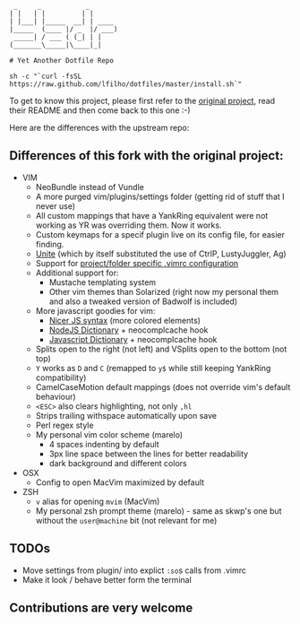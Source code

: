      _     _           _
    | |   | |         | |
    | |___| |_____  __| | ____
    |_____  (____ |/ _  |/ ___)
     _____| / ___ ( (_| | |
    (_______\_____|\____|_|

    # Yet Another Dotfile Repo

    sh -c "`curl -fsSL https://raw.github.com/lfilho/dotfiles/master/install.sh`"

To get to know this project, please first refer to the [original project](https://github.com/skwp/dotfiles), read their README and then come back to this one :-)

Here are the differences with the upstream repo:

## Differences of this fork with the original project:
  * VIM
    * NeoBundle instead of Vundle
    * A more purged vim/plugins/settings folder (getting rid of stuff that I never use)
    * All custom mappings that have a YankRing equivalent were not working as YR was overriding them. Now it works.
    * Custom keymaps for a specif plugin live on its config file, for easier finding.
    * [Unite](https://github.com/Shougo/unite.vim) (which by itself substituted the use of CtrlP, LustyJuggler, Ag)
    * Support for [project/folder specific .vimrc configuration](https://github.com/MarcWeber/vim-addon-local-vimrc)
    * Additional support for:
      * Mustache templating system
      * Other vim themes than Solarized (right now my personal them and also a tweaked version of Badwolf is included)
    * More javascript goodies for vim:
      * [Nicer JS syntax](http://github.com/jelera/vim-javascript-syntax) (more colored elements)
      * [NodeJS Dictionary](http://github.com/guileen/vim-node) + neocomplcache hook
      * [Javascript Dictionary](https://raw.github.com/cooldaemon/myhome/master/.vim/dict/javascript.dict) + neocomplcache hook
    * Splits open to the right (not left) and VSplits open to the bottom (not top)
    * `Y` works as `D` and `C` (remapped to `y$` while still keeping YankRing compatibility)
    * CamelCaseMotion default mappings (does not override vim's default behaviour)
    * `<ESC>` also clears highlighting, not only `,hl`
    * Strips trailing withspace automatically upon save
    * Perl regex style
    * My personal vim color scheme (marelo)
      * 4 spaces indenting by default
      * 3px line space between the lines for better readability
      * dark background and different colors
  * OSX
    * Config to open MacVim maximized by default
  * ZSH
    * `v` alias for opening `mvim` (MacVim)
    * My personal zsh prompt theme (marelo) - same as skwp's one but without the `user@machine` bit (not relevant for me)

## TODOs
  * Move settings from plugin/ into explict `:so`s calls from .vimrc
  * Make it look / behave better form the terminal

## Contributions are very welcome

